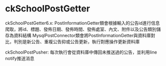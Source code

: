 # ckSchoolPostGetter

ckSchoolPostGetter6.x:
  PostInformationGetter類會根據輸入的公告id進行信息爬取，將id、標題、發佈日期、發佈時間、發佈處室、內文、附件以及公告類別儲存為資料結構
  MysqlPostConnector類會將PostInformationGetter與資料庫對比，判別是新公告、重複公告抑或公告更新，執行對應操作更新資料庫

ckSchoolPostPusher:
  每次執行會從資料庫中傳回未推送過的公告，並利用line notify推送消息
